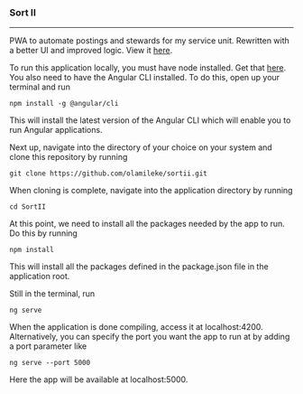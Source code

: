 ### Sort II

------------
PWA to automate postings and stewards for my service unit. Rewritten with a better UI and improved logic. View it [here](https://sortapp.netlify.app "here").

To run this application locally, you must have node installed. Get that [here](https://nodejs.org "here"). You also need to have the Angular CLI installed. To do this, open up your terminal and run

```
npm install -g @angular/cli
```

This will install the latest version of the Angular CLI which will enable you to run Angular applications.

Next up, navigate into the directory of your choice on your system and clone this repository by running

```
git clone https://github.com/olamileke/sortii.git
```

When cloning is complete, navigate into the application directory by running

```
cd SortII
```

At this point, we need to install all the packages needed by the app to run. Do this by running

```
npm install
```

This will install all the packages defined in the package.json file in the application root.

Still in the terminal, run

```
ng serve
```
When the application is done compiling, access it at localhost:4200. Alternatively, you can specify the port you want the app to run at by adding a  port parameter like

```
ng serve --port 5000
```
Here the app will be available at localhost:5000.




